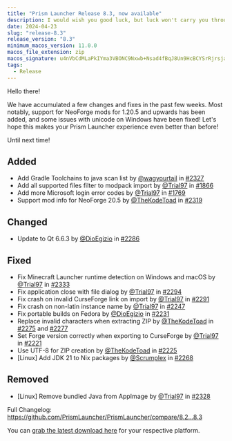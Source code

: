```yaml
---
title: "Prism Launcher Release 8.3, now available"
description: I would wish you good luck, but luck won't carry you through the Nether.
date: 2024-04-23
slug: "release-8.3"
release_version: "8.3"
minimum_macos_version: 11.0.0
macos_file_extension: zip
macos_signature: u4nVbCdMLaPkIYma3VBONC9Nxwb+Nsad4fBqJ8Un9HcBCYSrRjrsja7A+cdWO/mrP8JUt6EyhGgLpGYDT2vZAA==
tags:
  - Release
---
```


Hello there!

We have accumulated a few changes and fixes in the past few weeks.
Most notably, support for NeoForge mods for 1.20.5 and upwards has been added, and some issues with unicode on Windows have been fixed!
Let's hope this makes your Prism Launcher experience even better than before!

Until next time!

## Added

- Add Gradle Toolchains to java scan list by [@wagyourtail](https://github.com/wagyourtail) in [#2327](https://github.com/PrismLauncher/PrismLauncher/pull/2327)
- Add all supported files filter to modpack import by [@Trial97](https://github.com/Trial97) in [#1866](https://github.com/PrismLauncher/PrismLauncher/pull/1866)
- Add more Microsoft login error codes by [@Trial97](https://github.com/Trial97) in [#1769](https://github.com/PrismLauncher/PrismLauncher/pull/1769)
- Support mod info for NeoForge 20.5 by [@TheKodeToad](https://github.com/TheKodeToad) in [#2319](https://github.com/PrismLauncher/PrismLauncher/pull/2319)

## Changed

- Update to Qt 6.6.3 by [@DioEgizio](https://github.com/DioEgizio) in [#2286](https://github.com/PrismLauncher/PrismLauncher/pull/2286)

## Fixed

- Fix Minecraft Launcher runtime detection on Windows and macOS by [@Trial97](https://github.com/Trial97) in [#2333](https://github.com/PrismLauncher/PrismLauncher/pull/2333)
- Fix application close with file dialog by [@Trial97](https://github.com/Trial97) in [#2294](https://github.com/PrismLauncher/PrismLauncher/pull/2294)
- Fix crash on invalid CurseForge link on import by [@Trial97](https://github.com/Trial97) in [#2291](https://github.com/PrismLauncher/PrismLauncher/pull/2291)
- Fix crash on non-latin instance name by [@Trial97](https://github.com/Trial97) in [#2247](https://github.com/PrismLauncher/PrismLauncher/pull/2247)
- Fix portable builds on Fedora by [@DioEgizio](https://github.com/DioEgizio) in [#2231](https://github.com/PrismLauncher/PrismLauncher/pull/2231)
- Replace invalid characters when extracting ZIP by [@TheKodeToad](https://github.com/TheKodeToad) in [#2275](https://github.com/PrismLauncher/PrismLauncher/pull/2275) and [#2277](https://github.com/PrismLauncher/PrismLauncher/pull/2277)
- Set Forge version correctly when exporting to CurseForge by [@Trial97](https://github.com/Trial97) in [#2221](https://github.com/PrismLauncher/PrismLauncher/pull/2221)
- Use UTF-8 for ZIP creation by [@TheKodeToad](https://github.com/TheKodeToad) in [#2225](https://github.com/PrismLauncher/PrismLauncher/pull/2225)
- [Linux] Add JDK 21 to Nix packages by [@Scrumplex](https://github.com/Scrumplex) in [#2268](https://github.com/PrismLauncher/PrismLauncher/pull/2268)

## Removed

- [Linux] Remove bundled Java from AppImage by [@Trial97](https://github.com/Trial97) in [#2328](https://github.com/PrismLauncher/PrismLauncher/pull/2328)

Full Changelog: <https://github.com/PrismLauncher/PrismLauncher/compare/8.2...8.3>

You can [grab the latest download here](https://prismlauncher.org/download/) for your respective platform.
